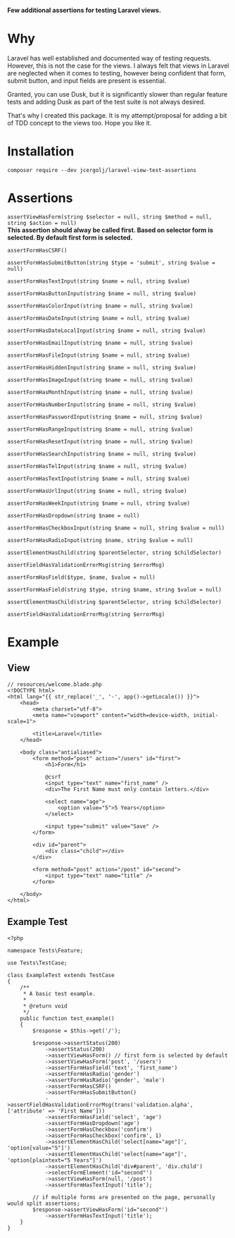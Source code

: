 **Few additional assertions for testing Laravel views.**

# Why

Laravel has well established and documented way of testing requests. However, this is not the case for the views. I always felt that views in Laravel are neglected when it comes to testing, however being confident that form, submit button, and input fields are present is essential.

Granted, you can use Dusk, but it is significantly slower than regular feature tests and adding Dusk as part of the test suite is not always desired.

That's why I created this package. It is my attempt/proposal for adding a bit of TDD concept to the views too. Hope you like it.

# Installation
`composer require --dev jcergolj/laravel-view-test-assertions`

# Assertions
`assertViewHasForm(string $selector = null, string $method = null, string $action = null)`
<br/>
**This assertion should alway be called first. Based on selector form is selected. By default first form is selected.**

`assertFormHasCSRF()`

`assertFormHasSubmitButton(string $type = 'submit', string $value = null)`

`assertFormHasTextInput(string $name = null, string $value)`

`assertFormHasButtonInput(string $name = null, string $value)`

`assertFormHasColorInput(string $name = null, string $value)`

`assertFormHasDateInput(string $name = null, string $value)`

`assertFormHasDateLocalInput(string $name = null, string $value)`

`assertFormHasEmailInput(string $name = null, string $value)`

`assertFormHasFileInput(string $name = null, string $value)`

`assertFormHasHiddenInput(string $name = null, string $value)`

`assertFormHasImageInput(string $name = null, string $value)`

`assertFormHasMonthInput(string $name = null, string $value)`

`assertFormHasNumberInput(string $name = null, string $value)`

`assertFormHasPasswordInput(string $name = null, string $value)`

`assertFormHasRangeInput(string $name = null, string $value)`

`assertFormHasResetInput(string $name = null, string $value)`

`assertFormHasSearchInput(string $name = null, string $value)`

`assertFormHasTelInput(string $name = null, string $value)`

`assertFormHasTextInput(string $name = null, string $value)`

`assertFormHasUrlInput(string $name = null, string $value)`

`assertFormHasWeekInput(string $name = null, string $value)`

`assertFormHasDropdown(string $name = null)`

`assertFormHasCheckboxInput(string $name = null, string $value = null)`

`assertFormHasRadioInput(string $name, string $value = null)`

`assertElementHasChild(string $parentSelector, string $childSelector)`

`assertFieldHasValidationErrorMsg(string $errorMsg)`

`assertFormHasField($type, $name, $value = null)`

`assertFormHasField(string $type, string $name, string $value = null)`

`assertElementHasChild(string $parentSelector, string $childSelector)`

`assertFieldHasValidationErrorMsg(string $errorMsg)`

# Example

## View
```
// resources/welcome.blade.php
<!DOCTYPE html>
<html lang="{{ str_replace('_', '-', app()->getLocale()) }}">
    <head>
        <meta charset="utf-8">
        <meta name="viewport" content="width=device-width, initial-scale=1">

        <title>Laravel</title>
    </head>

    <body class="antialiased">
        <form method="post" action="/users" id="first">
            <h1>Form</h1>

            @csrf
            <input type="text" name="first_name" />
            <div>The First Name must only contain letters.</div>

            <select name="age">
                <option value="5">5 Years</option>
            </select>

            <input type="submit" value="Save" />
        </form>

        <div id="parent">
            <div class="child"></div>
        </div>

        <form method="post" action="/post" id="second">
            <input type="text" name="title" />
        </form>

    </body>
</html>
```

## Example Test
```
<?php

namespace Tests\Feature;

use Tests\TestCase;

class ExampleTest extends TestCase
{
    /**
     * A basic test example.
     *
     * @return void
     */
    public function test_example()
    {
        $response = $this->get('/');

        $response->assertStatus(200)
            ->assertStatus(200)
            ->assertViewHasForm() // first form is selected by default
            ->assertViewHasForm('post', '/users')
            ->assertFormHasField('text', 'first_name')
            ->assertFormHasRadio('gender')
            ->assertFormHasRadio('gender', 'male')
            ->assertFormHasCSRF()
            ->assertFormHasSubmitButton()
            ->assertFieldHasValidationErrorMsg(trans('validation.alpha', ['attribute' => 'First Name']))
            ->assertFormHasField('select', 'age')
            ->assertFormHasDropdown('age')
            ->assertFormHasCheckbox('confirm')
            ->assertFormHasCheckbox('confirm', 1)
            ->assertElementHasChild('select[name="age"]', 'option[value="5"]')
            ->assertElementHasChild('select[name="age"]', 'option[plaintext="5 Years"]')
            ->assertElementHasChild('div#parent', 'div.child')
            ->selectFormElement('id="second"')
            ->assertViewHasForm(null, '/post')
            ->assertFormHasTextInput('title');

        // if multiple forms are presented on the page, personally would split assertions;
        $response->assertViewHasForm('id="second"')
            ->assertFormHasTextInput('title');
    }
}
```
